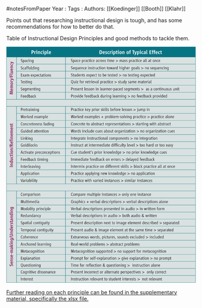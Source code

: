 #notesFromPaper
Year   :
Tags   :
Authors: [[Koedinger]] [[Booth]] [[Klahr]]

Points out that researching instructional design is tough, and has some recommendations for how to better do that.

Table of Instructional Design Principles and good methods to tackle them.

![](./static/Instructional_Principles.jpeg)

[Further reading on each principle can be found in the supplementary material, specifically the xlsx file.](https://www.science.org/doi/10.1126/science.1238056)


